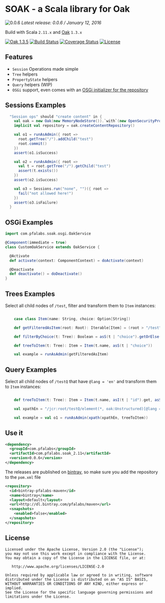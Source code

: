 SOAK - a Scala library for Oak
==============================

![0.0.6](https://img.shields.io/badge/soak-0.0.6-blue.svg) *Latest release: 0.0.6 / January 12, 2016*

Build with Scala ```2.11.x``` and [Oak](https://jackrabbit.apache.org/oak/) ```1.3.x```

[![Oak 1.3.5](https://img.shields.io/badge/Oak-1.3.5-green.svg)](https://jackrabbit.apache.org/oak/)
[![Build Status](https://travis-ci.org/stillalex/soak.svg?branch=master)](https://travis-ci.org/stillalex/soak)
[![Coverage Status](https://coveralls.io/repos/stillalex/soak/badge.svg?branch=master&service=github)](https://coveralls.io/github/stillalex/soak?branch=master)
[![License](http://img.shields.io/:license-Apache%202-red.svg)](http://www.apache.org/licenses/LICENSE-2.0.txt)


Features
--------
* ```Session``` Operations made simple
* ```Tree``` helpers
* ```PropertyState``` helpers
* ```Query``` helpers (WIP)
* ```OSGi``` support, even comes with an [OSGi initializer for the repository](src/main/scala/com/pfalabs/soak/osgi/OakService.scala#L28)

Sessions Examples
-----------------

```scala
  "Session ops" should "create content" in {
    val oak = new Oak(new MemoryNodeStore()).`with`(new OpenSecurityProvider())
    implicit val repository = oak.createContentRepository()

    val o1 = runAsAdmin({ root =>
      root.getTree("/").addChild("test")
      root.commit()
    })
    assert(o1.isSuccess)

    val o2 = runAsAdmin({ root =>
      val t = root.getTree("/").getChild("test")
      assert(t.exists())
    })
    assert(o2.isSuccess)

    val o3 = Sessions.run("none", "")({ root =>
      fail("not allowed here!")
    })
    assert(o3.isFailure)
  }
```

OSGi Examples
-------------

```scala
import com.pfalabs.soak.osgi.OakService

@Component(immediate = true)
class CustomOakService extends OakService {

  @Activate
  def activate(context: ComponentContext) = doActivate(context)

  @Deactivate
  def deactivate() = doDeactivate()
}
```

Trees Examples
--------------

Select all child nodes of ```/test```, filter and transform them to ```Item``` instances:

```scala

    case class Item(name: String, choice: Option[String])

    def getFilteredAsItem(root: Root): Iterable[Item] = (root > "/test") /:/ (filterByChoice, treeToItem)

    def filterByChoice(t: Tree): Boolean = asS(t | "choice").getOrElse("").equals("yes")

    def treeToItem(t: Tree): Item = Item(t.name, asS(t | "choice"))

    val example = runAsAdmin(getFilteredAsItem)
```

Query Examples
--------------

Select all child nodes of ```/testQ``` that have ```@lang = 'en'``` and transform them to ```Item``` instances:

```scala

    def treeToItem(t: Tree): Item = Item(t.name, asI(t | "id").get, asS(t | "lang"))

    val xpathEn = "/jcr:root/testQ/element(*, oak:Unstructured)[@lang = 'en']"

    val example = val o1 = runAsAdmin(xpath(xpathEn, treeToItem))
```

Use it
------

```xml
<dependency>
  <groupId>com.pfalabs</groupId>
  <artifactId>com.pfalabs.soak_2.11</artifactId>
  <version>0.0.6</version>
</dependency>
```

The releases are published on [bintray](https://bintray.com/pfalabs/maven/soak), so make sure you add the repository to the ```pom.xml``` file

```xml
<repository>
  <id>bintray-pfalabs-maven</id>
  <name>bintray</name>
  <layout>default</layout>
  <url>http://dl.bintray.com/pfalabs/maven</url>
  <snapshots>
    <enabled>false</enabled>
  </snapshots>
</repository>
```

License
-------

```
Licensed under the Apache License, Version 2.0 (the "License");
you may not use this work except in compliance with the License.
You may obtain a copy of the License in the LICENSE file, or at:

   http://www.apache.org/licenses/LICENSE-2.0

Unless required by applicable law or agreed to in writing, software
distributed under the License is distributed on an "AS IS" BASIS,
WITHOUT WARRANTIES OR CONDITIONS OF ANY KIND, either express or implied.
See the License for the specific language governing permissions and
limitations under the License.
```
